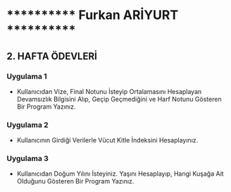 # ********** Furkan ARİYURT **********

## 2. HAFTA ÖDEVLERİ
### Uygulama 1
* Kullanıcıdan Vize, Final Notunu İsteyip Ortalamasını Hesaplayan Devamsızlık Bilgisini Alıp, Geçip Geçmediğini ve Harf Notunu Gösteren Bir Program Yazınız.

### Uygulama 2
* Kullanıcının Girdiği Verilerle Vücut Kitle İndeksini Hesaplayınız.

### Uygulama 3
* Kullanıcıdan Doğum Yılını İsteyiniz. Yaşını Hesaplayıp, Hangi Kuşağa Ait Olduğunu Gösteren Bir Program Yazınız.
